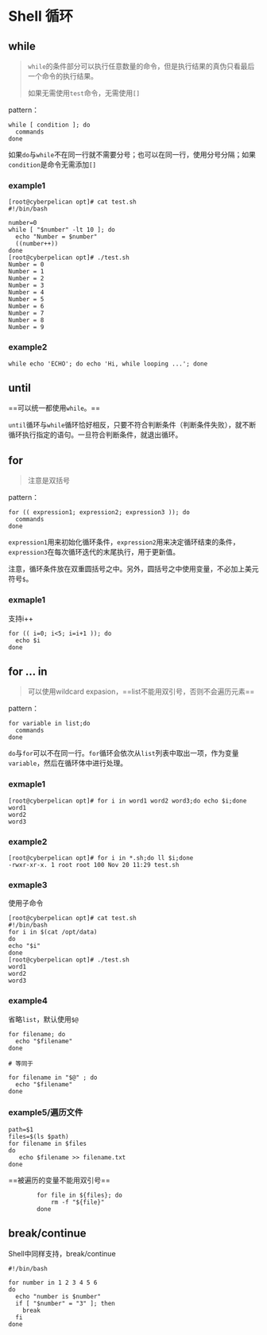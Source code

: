 # Shell 循环

## while

> `while`的条件部分可以执行任意数量的命令，但是执行结果的真伪只看最后一个命令的执行结果。
>
> 如果无需使用`test`命令，无需使用`[]`

pattern：

```shell
while [ condition ]; do
  commands
done
```

如果`do`与`while`不在同一行就不需要分号；也可以在同一行，使用分号分隔；如果`condition`是命令无需添加`[]`

### example1

```shell
[root@cyberpelican opt]# cat test.sh 
#!/bin/bash

number=0
while [ "$number" -lt 10 ]; do
  echo "Number = $number"
  ((number++))
done
[root@cyberpelican opt]# ./test.sh 
Number = 0
Number = 1
Number = 2
Number = 3
Number = 4
Number = 5
Number = 6
Number = 7
Number = 8
Number = 9
```

### example2

```shell
while echo 'ECHO'; do echo 'Hi, while looping ...'; done
```

## until

==可以统一都使用`while`。==

`until`循环与`while`循环恰好相反，只要不符合判断条件（判断条件失败），就不断循环执行指定的语句。一旦符合判断条件，就退出循环。

## for

> 注意是双括号

pattern：

```
for (( expression1; expression2; expression3 )); do
  commands
done
```

`expression1`用来初始化循环条件，`expression2`用来决定循环结束的条件，`expression3`在每次循环迭代的末尾执行，用于更新值。

注意，循环条件放在双重圆括号之中。另外，圆括号之中使用变量，不必加上美元符号`$`。

### exmaple1

支持i++

```
for (( i=0; i<5; i=i+1 )); do
  echo $i
done
```

## for ... in 

> 可以使用wildcard expasion，==list不能用双引号，否则不会遍历元素==

pattern：

```shell
for variable in list;do
  commands
done
```

`do`与`for`可以不在同一行。`for`循环会依次从`list`列表中取出一项，作为变量`variable`，然后在循环体中进行处理。

### exmaple1

```
[root@cyberpelican opt]# for i in word1 word2 word3;do echo $i;done
word1
word2
word3
```

### example2

```
[root@cyberpelican opt]# for i in *.sh;do ll $i;done
-rwxr-xr-x. 1 root root 100 Nov 20 11:29 test.sh
```

### exmaple3

使用子命令

```
[root@cyberpelican opt]# cat test.sh 
#!/bin/bash
for i in $(cat /opt/data)
do
echo "$i"
done
[root@cyberpelican opt]# ./test.sh 
word1
word2
word3
```

### example4

省略`list`，默认使用`$@`

```
for filename; do
  echo "$filename"
done

# 等同于

for filename in "$@" ; do
  echo "$filename"
done
```

### example5/遍历文件

```
path=$1
files=$(ls $path)
for filename in $files
do
   echo $filename >> filename.txt
done
```

==被遍历的变量不能用双引号==

```
        for file in ${files}; do
            rm -f "${file}"
        done
```

## break/continue

Shell中同样支持，break/continue

```
#!/bin/bash

for number in 1 2 3 4 5 6
do
  echo "number is $number"
  if [ "$number" = "3" ]; then
    break
  fi
done
```

